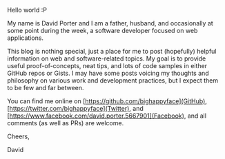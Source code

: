 Hello world :P

My name is David Porter and I am a father, husband, and occasionally at some point during the week, a software developer focused on web applications.

This blog is nothing special, just a place for me to post (hopefully) helpful information on web and software-related topics. My goal is to provide useful proof-of-concepts, neat tips, and lots of code samples in either GitHub repos or Gists. I may have some posts voicing my thoughts and philosophy on various work and development practices, but I expect them to be few and far between.

You can find me online on [https://github.com/bighappyface](GitHub), [https://twitter.com/bighappyface](Twitter), and [https://www.facebook.com/david.porter.5667901](Facebook), and all comments (as well as PRs) are welcome.

Cheers,

David
